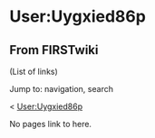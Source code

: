 # User:Uygxied86p

## From FIRSTwiki

(List of links)

Jump to: navigation, search

< [User:Uygxied86p](/index.php?title=User:Uygxied86p&redirect=no "User:Uygxied86p")

No pages link to here.

